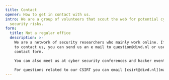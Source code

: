 ```yaml
---
title: Contact
opener: How to get in contact with us.
intro: We are a group of volunteers that scout the web for potential cyber
  security risks.
form:
  title: Not a regular office
  description: >-
    We are a network of security researchers who mainly work online. If you want
    to contact us, you can send us an e mail to question@divd.nl or use our
    contact form.

    You can also meet us at cyber security conferences and hacker events or just follow us on Twitter.

    For questions related to our CSIRT you can email [csirt@divd.nl](mailto:csirt@divd.nl) .
---
```

